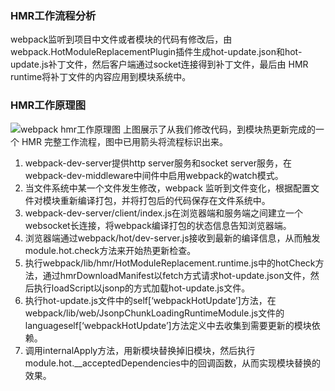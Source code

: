 ### HMR工作流程分析

webpack监听到项目中文件或者模块的代码有修改后，由webpack.HotModuleReplacementPlugin插件生成hot-update.json和hot-update.js补丁文件，然后客户端通过socket连接得到补丁文件，最后由
HMR runtime将补丁文件的内容应用到模块系统中。

### HMR工作原理图

![webpack hmr工作原理图](http://ttc-tal.oss-cn-beijing.aliyuncs.com/1630319394/hmr.png)
上图展示了从我们修改代码，到模块热更新完成的一个 HMR 完整工作流程，图中已用箭头将流程标识出来。

1. webpack-dev-server提供http server服务和socket server服务，在webpack-dev-middleware中间件中启用webpack的watch模式。
2. 当文件系统中某一个文件发生修改，webpack 监听到文件变化，根据配置文件对模块重新编译打包，并将打包后的代码保存在文件系统中。
3. webpack-dev-server/client/index.js在浏览器端和服务端之间建立一个 websocket长连接，将webpack编译打包的状态信息告知浏览器端。
4. 浏览器端通过webpack/hot/dev-server.js接收到最新的编译信息，从而触发module.hot.check方法来开始热更新检查。
5. 执行webpack/lib/hmr/HotModuleReplacement.runtime.js中的hotCheck方法，通过hmrDownloadManifest以fetch方式请求hot-update.json文件，然后执行loadScript以jsonp的方式加载hot-update.js文件。
6. 执行hot-update.js文件中的self[‘webpackHotUpdate’]方法，在webpack/lib/web/JsonpChunkLoadingRuntimeModule.js文件的languageself[‘webpackHotUpdate’]方法定义中去收集到需要更新的模块依赖。
7. 调用internalApply方法，用新模块替换掉旧模块，然后执行module.hot.__acceptedDependencies中的回调函数，从而实现模块替换的效果。